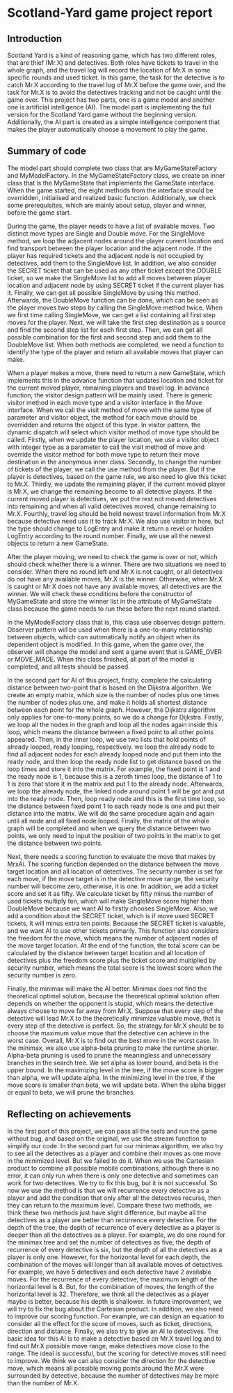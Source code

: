 # Scotland-Yard game project report

## Introduction
Scotland Yard is a kind of reasoning game, which has two different roles, that are thief (Mr.X) and detectives. Both roles have tickets to travel in the whole graph, and the travel log will record the location of Mr.X in some specific rounds and used ticket. In this game, the task for the detective is to catch Mr.X according to the travel log of Mr.X before the game over, and the task for Mr.X is to avoid the detectives tracking and not be caught until the game over. This project has two parts, one is a game model and another one is artificial intelligence (AI). The model part is implementing the full version for the Scotland Yard game without the beginning version. Additionally, the AI part is created as a simple intelligence component that makes the player automatically choose a movement to play the game.

## Summary of code
The model part should complete two class that are MyGameStateFactory and MyModelFactory. In the MyGameStateFactory class, we create an inner class that is the MyGameState that implements the GameState interface. When the game started, the eight methods from the interface should be overridden, initialised and realized basic function. Additionally, we check some prerequisites, which are mainly about setup, player and winner, before the game start. 

During the game, the player needs to have a list of available moves. Two distinct move types are Single and Double move. For the SingleMove method, we loop the adjacent nodes around the player current location and find transport between the player location and the adjacent node. If the player has required tickets and the adjacent node is not occupied by detectives, add them to the SingleMove list. In addition, we also consider the SECRET ticket that can be used as any other ticket except the DOUBLE ticket, so we make the SingleMove list to add all moves between player location and adjacent node by using SECRET ticket if the current player has it. Finally, we can get all possible SingleMove by using this method. Afterwards, the DoubleMove function can be done, which can be seen as the player moves two steps by calling the SingleMove method twice. When we first time calling SingleMove, we can get a list containing all first step moves for the player. Next, we will take the first step destination as s source and find the second step list for each first step. Then, we can get all possible combination for the first and second step and add them to the DoubleMove list. When both methods are completed, we need a function to identify the type of the player and return all available moves that player can make. 

When a player makes a move, there need to return a new GameState, which implements this in the advance function that updates location and ticket for the current moved player, remaining players and travel log. In advance function, the visitor design pattern will be mainly used. There is generic visitor method in each move type and a visitor interface in the Move interface. When we call the visit method of move with the same type of parameter and visitor object, the method for each move should be overridden and returns the object of this type. In visitor pattern, the dynamic dispatch will select which visitor method of move type should be called. Firstly, when we update the player location, we use a visitor object with integer type as a parameter to call the visit method of move and override the visitor method for both move type to return their move destination in the anonymous inner class. Secondly, to change the number of tickets of the player, we call the use method from the player. But if the player is detectives, based on the game rule, we also need to give this ticket to Mr.X. Thirdly, we update the remaining player, if the current moved player is Mr.X, we change the remaining become to all detective players. If the current moved player is detectives, we put the rest not moved detectives into remaining and when all valid detectives moved, change remaining to Mr.X. Fourthly, travel log should be held newest travel information from Mr.X because detective need use it to track Mr.X. We also use visitor in here, but the type should change to LogEntry and make it return a revel or hidden LogEntry according to the round number. Finally, we use all the newest objects to return a new GameState. 

After the player moving, we need to check the game is over or not, which should check whether there is a winner. There are two situations we need to consider. When there no round left and Mr.X is not caught, or all detectives do not have any available moves, Mr.X is the winner. Otherwise, when Mr.X is caught or Mr.X does not have any available moves, all detectives are the winner. We will check these conditions before the constructor of MyGameState and store the winner list in the attribute of MyGameState class because the game needs to run these before the next round started.

In the MyModelFactory class that is, this class use observes design pattern. Observer pattern will be used when there is a one-to-many relationship between objects, which can automatically notify an object when its dependent object is modified. In this game, when the game over, the observer will change the model and sent a game event that is GAME_OVER or MOVE_MADE. When this class finished, all part of the model is completed, and all tests should be passed.

In the second part for AI of this project, firstly, complete the calculating distance between two-point that is based on the Dijkstra algorithm. We create an empty matrix, which size is the number of nodes plus one times the number of nodes plus one, and make it holds all shortest distance between each point for the whole graph. However, the Dijkstra algorithm only applies for one-to-many points, so we do a change for Dijkstra. Firstly, we loop all the nodes in the graph and loop all the nodes again inside this loop, which means the distance between a fixed point to all other points appeared. Then, in the inner loop, we use two lists that hold points of already looped, ready looping, respectively. we loop the already node to find all adjacent nodes for each already looped node and put them into the ready node, and then loop the ready node list to get distance based on the loop times and store it into the matrix. For example, the fixed point is 1 and the ready node is 1, because this is a zeroth times loop, the distance of 1 to 1 is zero that store it in the matrix and put 1 to the already node. Afterwards, we loop the already node, the linked node around point 1 will be got and put into the ready node. Then, loop ready node and this is the first time loop, so the distance between fixed point 1 to each ready node is one and put their distance into the matrix. We will do the same procedure again and again until all node and all fixed node looped. Finally, the matrix of the whole graph will be completed and when we query the distance between two points, we only need to input the position of two points in the matrix to get the distance between two points. 

Next, there needs a scoring function to evaluate the move that makes by MrxAi. The scoring function depended on the distance between the move target location and all location of detectives. The security number is set for each move, if the move target is in the detective move range, the security number will become zero, otherwise, it is one. In addition, we add a ticket score and set it as fifty. We calculate ticket by fifty minus the number of used tickets multiply ten, which will make SingleMove score higher than DoubleMove because we want AI to firstly chooses SingleMove. Also, we add a condition about the SECRET ticket, which is if move used SECRET tickets, it will minus extra ten points. Because the SECRET ticket is valuable, and we want AI to use other tickets primarily. This function also considers the freedom for the move, which means the number of adjacent nodes of the move target location. At the end of the function, the total score can be calculated by the distance between target location and all location of detectives plus the freedom score plus the ticket score and multiplied by security number, which means the total score is the lowest score when the security number is zero.

Finally, the minimax will make the AI better. Minimax does not find the theoretical optimal solution, because the theoretical optimal solution often depends on whether the opponent is stupid, which means the detective always choose to move far away from Mr.X. Suppose that every step of the detective will lead Mr.X to the theoretically minimize valuable move, that is every step of the detective is perfect. So, the strategy for Mr.X should be to choose the maximum value move that the detective can achieve in the worst case. Overall, Mr.X is to find out the best move in the worst case. In the minimax, we also use alpha-beta pruning to make the runtime shorter. Alpha-beta pruning is used to prune the meaningless and unnecessary branches in the search tree. We set alpha as lower bound, and beta is the upper bound. In the maximizing level in the tree, if the move score is bigger than alpha, we will update alpha. In the minimizing level in the tree, if the move score is smaller than beta, we will update beta. When the alpha bigger or equal to beta, we will prune the branches.

## Reflecting on achievements
In the first part of this project, we can pass all the tests and run the game without bug, and based on the original, we use the stream function to simplify our code. In the second part for our minimax algorithm, we also try to see all the detectives as a player and combine their moves as one move in the minimized level. But we failed to do it. When we use the Cartesian product to combine all possible mobile combinations, although there is no error, it can only run when there is only one detective and sometimes can work for two detectives. We try to fix this bug, but it is not successful. So now we use the method is that we will recurrence every detective as a player and add the condition that only after all the detectives recurse, then they can return to the maximum level. Compare these two methods, we think these two methods just have slight difference, but maybe all the detectives as a player are better than recurrence every detective. For the depth of the tree, the depth of recurrence of every detective as a player is deeper than all the detectives as a player. For example, we do one round for the minimax tree and set the number of detectives as five, the depth of recurrence of every detective is six, but the depth of all the detectives as a player is only one. However, for the horizontal level for each depth, the combination of the moves will longer than all available moves of detectives. For example, we have 5 detectives and each detective have 2 available moves. For the recurrence of every detective, the maximum length of the horizontal level is 8. But, for the combination of moves, the length of the horizontal level is 32. Therefore, we think all the detectives as a player maybe is better, because his depth is shallower. In future improvement, we will try to fix the bug about the Cartesian product. In addition, we also need to improve our scoring function. For example, we can design an equation to consider all the effect for the score of moves, such as ticket, directions, direction and distance. Finally, we also try to give an AI to detectives. The basic idea for this AI is to make a detective based on Mr.X travel log and to find out Mr.X possible move range, make detectives move close to the range. The ideal is successful, but the scoring for detective moves still need to improve. We think we can also consider the direction for the detective move, which means all possible moving points around the Mr.X were surrounded by detective, because the number of detectives may be more than the number of Mr.X. 

